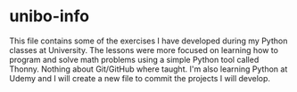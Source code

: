 # unibo-info
This file contains some of the exercises I have developed during my Python classes at University.
The lessons were more focused on learning how to program and solve math problems using a simple Python tool called Thonny. Nothing about Git/GitHub
where taught.
I'm also learning Python at Udemy and I will create a new file to commit the projects I will develop.
